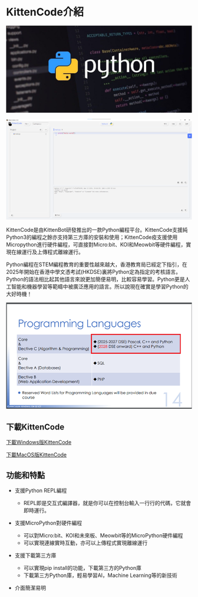 # KittenCode介紹

![](./images/pythonLogo.jpg)

![](./images/kittencode1.png)

KittenCode是由KittenBot研發推出的一款Python編程平台。KittenCode支援純Python3的編程之餘亦支持第三方庫的安裝和使用；KittenCode疫支援使用Micropython進行硬件編程，可直接對Micro:bit、KOI和Meowbit等硬件編程，實現在線運行及上傳程式離線運行。

Python編程在STEM編程教育的重要性越來越大，香港教育局已經定下指引，在2025年開始在香港中學文憑考試(HKDSE)裏將Python定為指定的考核語言。Python的語法相比起其他語言來說更加簡便易明，比較容易學習。Python更是人工智能和機器學習等範疇中被廣泛應用的語言。所以說現在確實是學習Python的大好時機！

![](./images/dse.png)

## 下載KittenCode

[下載Windows版KittenCode](https://bit.ly/kittencode138Win)

[下載MacOS版KittenCode](https://bit.ly/kittencode138Mac)

## 功能和特點

- 支援Python REPL編程
    - REPL即是交互式編譯器，就是你可以在控制台輸入一行行的代碼，它就會即時運行。
    
- 支援MicroPython對硬件編程
    - 可以對Micro:bit、KOI和未來板、Meowbit等的MicroPython硬件編程
    - 可以實現連線實時互動，亦可以上傳程式實現離線運行
    
- 支援下載第三方庫
    - 可以實現pip install的功能，下載第三方的Python庫
    - 下載第三方Python庫，輕易學習AI，Machine Learning等的新技術
    
- 介面簡潔易明